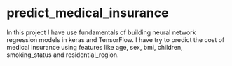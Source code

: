 # predict_medical_insurance
In this project I have use fundamentals of building neural network regression models in keras and TensorFlow.  I have try to predict the cost of medical insurance using features like age, sex, bmi, children, smoking_status and residential_region.
